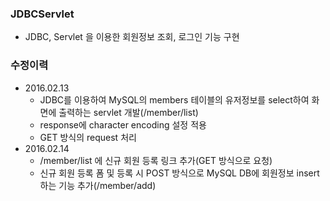### JDBCServlet
  - JDBC, Servlet 을 이용한 회원정보 조회, 로그인 기능 구현 

### 수정이력
  - 2016.02.13
    * JDBC를 이용하여 MySQL의 members 테이블의 유저정보를 select하여 화면에 출력하는 servlet 개발(/member/list)
    * response에 character encoding 설정 적용
    * GET 방식의 request 처리
  - 2016.02.14
    * /member/list 에 신규 회원 등록 링크 추가(GET 방식으로 요청)
    * 신규 회원 등록 폼 및 등록 시 POST 방식으로 MySQL DB에 회원정보 insert 하는 기능 추가(/member/add)
